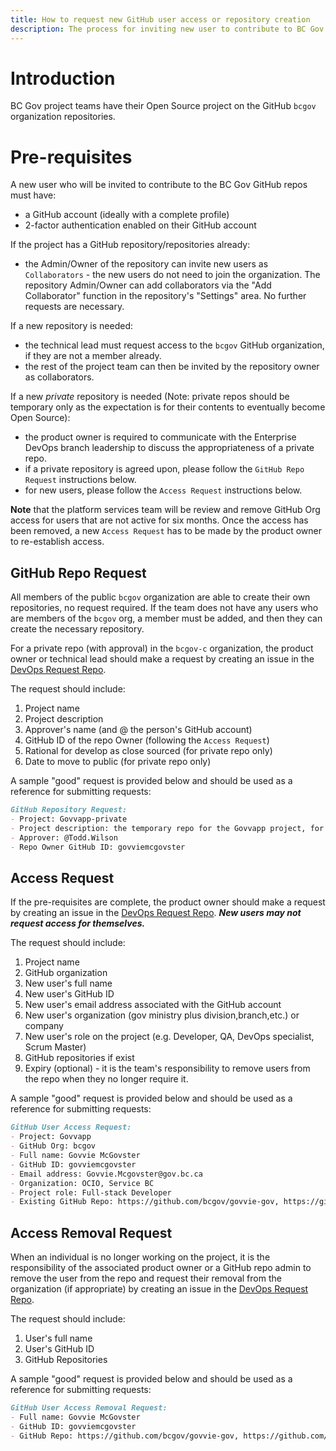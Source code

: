 ```yaml
---
title: How to request new GitHub user access or repository creation
description: The process for inviting new user to contribute to BC Gov GitHub Repositories.
---
```


# Introduction

BC Gov project teams have their Open Source project on the GitHub `bcgov` organization repositories.

# Pre-requisites

A new user who will be invited to contribute to the BC Gov GitHub repos must have:
- a GitHub account (ideally with a complete profile)
- 2-factor authentication enabled on their GitHub account

If the project has a GitHub repository/repositories already:
- the Admin/Owner of the repository can invite new users as `Collaborators` - the new users do not need to join the organization. The repository Admin/Owner can add collaborators via the "Add Collaborator" function in the repository's "Settings" area. No further requests are necessary.

If a new repository is needed:
- the technical lead must request access to the `bcgov` GitHub organization, if they are not a member already.
- the rest of the project team can then be invited by the repository owner as collaborators.

If a new *private* repository is needed (Note: private repos should be temporary only as the expectation is for their contents to eventually become Open Source):
- the product owner is required to communicate with the Enterprise DevOps branch leadership to discuss the appropriateness of a private repo.
- if a private repository is agreed upon, please follow the `GitHub Repo Request` instructions below.
- for new users, please follow the `Access Request` instructions below.

**Note** that the platform services team will be review and remove GitHub Org access for users that are not active for six months. Once the access has been removed, a new `Access Request` has to be made by the product owner to re-establish access.


## GitHub Repo Request

All members of the public `bcgov` organization are able to create their own repositories, no request required. If the team does not have any users who are members of the `bcgov` org, a member must be added, and then they can create the necessary repository.

For a private repo (with approval) in the `bcgov-c` organization, the product owner or technical lead should make a request by creating an issue in the [DevOps Request Repo](https://github.com/BCDevOps/devops-requests).

The request should include:

1. Project name
1. Project description
1. Approver's name (and @ the person's GitHub account)
1. GitHub ID of the repo Owner (following the `Access Request`)
1. Rational for develop as close sourced (for private repo only)
1. Date to move to public (for private repo only)

A sample "good" request is provided below and should be used as a reference for submitting requests:

```markdown
GitHub Repository Request:
- Project: Govvapp-private
- Project description: the temporary repo for the Govvapp project, for bla
- Approver: @Todd.Wilson
- Repo Owner GitHub ID: govviemcgovster
```


## Access Request

If the pre-requisites are complete, the product owner should make a request by creating an issue in the [DevOps Request Repo](https://github.com/BCDevOps/devops-requests).
***New users may not request access for themselves.***

The request should include:

1. Project name
1. GitHub organization
1. New user's full name
1. New user's GitHub ID
1. New user's email address associated with the GitHub account
1. New user's organization (gov ministry plus division,branch,etc.) or company
1. New user's role on the project (e.g. Developer, QA, DevOps specialist, Scrum Master)
1. GitHub repositories if exist
1. Expiry (optional) - it is the team's responsibility to remove users from the repo when they no longer require it.

A sample "good" request is provided below and should be used as a reference for submitting requests:

```markdown
GitHub User Access Request:
- Project: Govvapp
- GitHub Org: bcgov
- Full name: Govvie McGovster
- GitHub ID: govviemcgovster
- Email address: Govvie.Mcgovster@gov.bc.ca
- Organization: OCIO, Service BC
- Project role: Full-stack Developer
- Existing GitHub Repo: https://github.com/bcgov/govvie-gov, https://github.com/bcgov/govviest-gov
```


## Access Removal Request

When an individual is no longer working on the project, it is the responsibility of the associated product owner or a GitHub repo admin to remove the user from the repo and request their removal from the organization (if appropriate) by creating an issue in the [DevOps Request Repo](https://github.com/BCDevOps/devops-requests).

The request should include:

1. User's full name
1. User's GitHub ID
1. GitHub Repositories

A sample "good" request is provided below and should be used as a reference for submitting requests:

```markdown
GitHub User Access Removal Request:
- Full name: Govvie McGovster
- GitHub ID: govviemcgovster
- GitHub Repo: https://github.com/bcgov/govvie-gov, https://github.com/bcgov/govviest-gov
```
